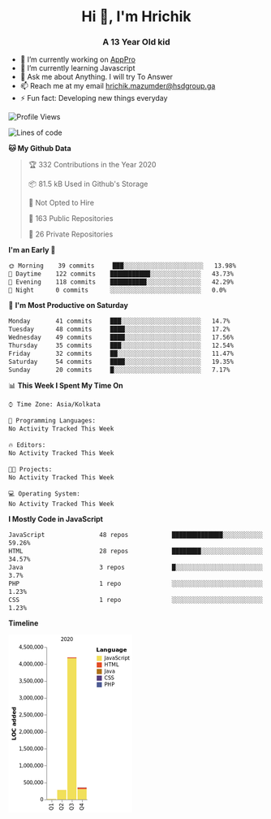 <h1 align="center">Hi 👋, I'm Hrichik</h1>
<h3 align="center">A 13 Year Old kid</h3>


- 🔭 I’m currently working on [AppPro](https://apppro.in)
- 🌱 I’m currently learning Javascript
- 💬 Ask me about Anything. I will try To Answer
- 📫 Reach me at my email hrichik.mazumder@hsdgroup.ga
- ⚡ Fun fact: Developing new things everyday

<!--START_SECTION:waka-->
![Profile Views](http://img.shields.io/badge/Profile%20Views-2-blue)

![Lines of code](https://img.shields.io/badge/From%20Hello%20World%20I%27ve%20Written-3.2%20million%20lines%20of%20code-blue)

**🐱 My Github Data** 

> 🏆 332 Contributions in the Year 2020
 > 
> 📦 81.5 kB Used in Github's Storage 
 > 
> 🚫 Not Opted to Hire
 > 
> 📜 163 Public Repositories 
 > 
> 🔑 26 Private Repositories  

**I'm an Early 🐤** 

```text
🌞 Morning    39 commits     ███░░░░░░░░░░░░░░░░░░░░░░   13.98% 
🌆 Daytime    122 commits    ███████████░░░░░░░░░░░░░░   43.73% 
🌃 Evening    118 commits    ██████████░░░░░░░░░░░░░░░   42.29% 
🌙 Night      0 commits      ░░░░░░░░░░░░░░░░░░░░░░░░░   0.0%

```
📅 **I'm Most Productive on Saturday** 

```text
Monday       41 commits     ███░░░░░░░░░░░░░░░░░░░░░░   14.7% 
Tuesday      48 commits     ████░░░░░░░░░░░░░░░░░░░░░   17.2% 
Wednesday    49 commits     ████░░░░░░░░░░░░░░░░░░░░░   17.56% 
Thursday     35 commits     ███░░░░░░░░░░░░░░░░░░░░░░   12.54% 
Friday       32 commits     ██░░░░░░░░░░░░░░░░░░░░░░░   11.47% 
Saturday     54 commits     ████░░░░░░░░░░░░░░░░░░░░░   19.35% 
Sunday       20 commits     █░░░░░░░░░░░░░░░░░░░░░░░░   7.17%

```


📊 **This Week I Spent My Time On** 

```text
⌚︎ Time Zone: Asia/Kolkata

💬 Programming Languages: 
No Activity Tracked This Week

🔥 Editors: 
No Activity Tracked This Week

🐱‍💻 Projects: 
No Activity Tracked This Week

💻 Operating System: 
No Activity Tracked This Week

```

**I Mostly Code in JavaScript** 

```text
JavaScript               48 repos            ██████████████░░░░░░░░░░░   59.26% 
HTML                     28 repos            ████████░░░░░░░░░░░░░░░░░   34.57% 
Java                     3 repos             █░░░░░░░░░░░░░░░░░░░░░░░░   3.7% 
PHP                      1 repo              ░░░░░░░░░░░░░░░░░░░░░░░░░   1.23% 
CSS                      1 repo              ░░░░░░░░░░░░░░░░░░░░░░░░░   1.23%

```


**Timeline**

![Chart not found](https://raw.githubusercontent.com/hrichiksite/hrichiksite/master/charts/bar_graph.png) 


<!--END_SECTION:waka-->
